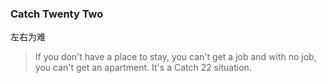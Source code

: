 ### Catch Twenty Two

左右为难

> If you don't have a place to stay, you can't get a job and with no job, you can't get an apartment. It's a Catch 22 situation.
